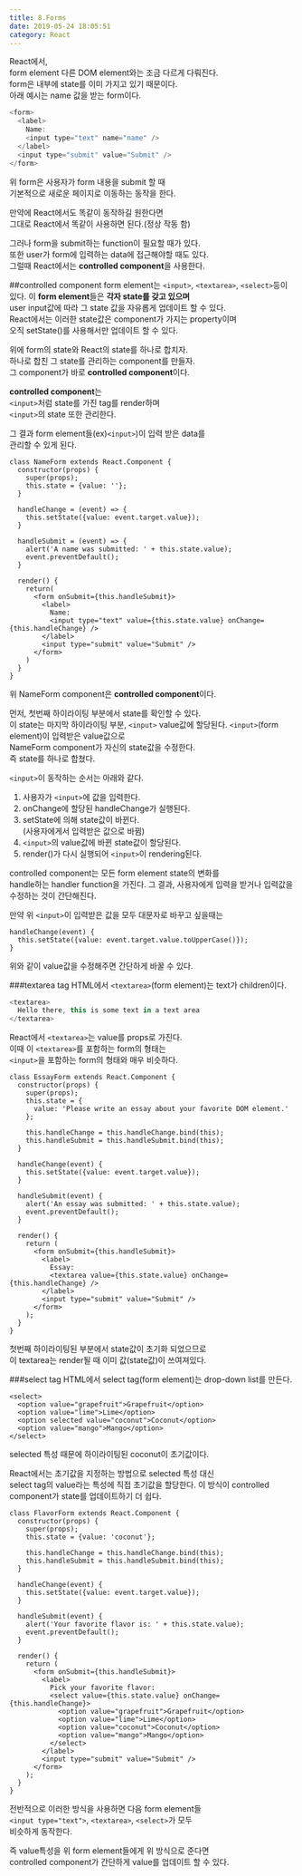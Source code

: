 ```yaml
---
title: 8.Forms
date: 2019-05-24 18:05:51
category: React
---
```

React에서,  
form element 다른 DOM element와는 조금 다르게 다뤄진다.  
form은 내부에 state를 이미 가지고 있기 때문이다.  
아래 예시는 name 값을 받는 form이다.

```js
<form>
  <label>
    Name:
    <input type="text" name="name" />
  </label>
  <input type="submit" value="Submit" />
</form>
```

위 form은 사용자가 form 내용을 submit 할 때  
기본적으로 새로운 페이지로 이동하는 동작을 한다.  
  
만약에 React에서도 똑같이 동작하길 원한다면  
그대로 React에서 똑같이 사용하면 된다.(정상 작동 함)  
  
그러나 form을 submit하는 function이 필요할 때가 있다.  
또한 user가 form에 입력하는 data에 접근해야할 때도 있다.  
그럴때 React에서는 **controlled component**을 사용한다.

##controlled component
form element는 `<input>`, `<textarea>`, `<select>`등이 있다.
이 **form element**들은 **각자 state를 갖고 있으며**  
user input값에 따라 그 state 값을 자유롭게 업데이트 할 수 있다.  
React에서는 이러한 state값은 component가 가지는 property이며  
오직 setState()를 사용해서만 업데이트 할 수 있다.  
  
위에 form의 state와 React의 state를 하나로 합치자.  
하나로 합친 그 state를 관리하는 component를 만들자.  
그 component가 바로 **controlled component**이다.  
  
**controlled component**는  
`<input>`처럼 state를 가진 tag를 render하며  
`<input>`의 state 또한 관리한다.  
  
그 결과 form element들(ex)`<input>`)이 입력 받은 data를  
관리할 수 있게 된다.

```js{4,21}
class NameForm extends React.Component {
  constructor(props) {
    super(props);
    this.state = {value: ''};
  }

  handleChange = (event) => {
    this.setState({value: event.target.value});
  }

  handleSubmit = (event) => {
    alert('A name was submitted: ' + this.state.value);
    event.preventDefault();
  }

  render() {
    return(
      <form onSubmit={this.handleSubmit}>
        <label>
          Name:
          <input type="text" value={this.state.value} onChange={this.handleChange} />
        </label>
        <input type="submit" value="Submit" />
      </form>
    )
  }
}
```

위 NameForm component은 **controlled component**이다.  

먼저, 첫번째 하이라이팅 부분에서 state를 확인할 수 있다.  
이 state는 마지막 하이라이팅 부분, `<input>` value값에 할당된다.
`<input>`(form element)이 입력받은 value값으로  
NameForm component가 자신의 state값을 수정한다.  
즉 state를 하나로 합쳤다.  
  
`<input>`이 동작하는 순서는 아래와 같다.  

1. 사용자가 `<input>`에 값을 입력한다.
2. onChange에 할당된 handleChange가 실행된다.
3. setState에 의해 state값이 바뀐다.  
(사용자에게서 입력받은 값으로 바뀜)
4. `<input>`의 value값에 바뀐 state값이 할당된다.  
5. render()가 다시 실행되어 `<input>`이 rendering된다.

controlled component는 모든 form element state의 변화를  
handle하는 handler function을 가진다.
그 결과, 사용자에게 입력을 받거나 입력값을 수정하는 것이 간단해진다.  
  
만약 위 `<input>`이 입력받은 값을 모두 대문자로 바꾸고 싶을때는

```js{2}
handleChange(event) {
  this.setState({value: event.target.value.toUpperCase()});
}
```

위와 같이 value값을 수정해주면 간단하게 바꿀 수 있다.

###textarea tag
HTML에서 `<textarea>`(form element)는 text가 children이다.  

```js
<textarea>
  Hello there, this is some text in a text area
</textarea>
```

React에서 `<textarea>`는 value를 props로 가진다.  
이때 이 `<textarea>`를 포함하는 form의 형태는  
`<input>`을 포함하는 form의 형태와 매우 비슷하다.  

```js{5,26}
class EssayForm extends React.Component {
  constructor(props) {
    super(props);
    this.state = {
      value: 'Please write an essay about your favorite DOM element.'
    };

    this.handleChange = this.handleChange.bind(this);
    this.handleSubmit = this.handleSubmit.bind(this);
  }

  handleChange(event) {
    this.setState({value: event.target.value});
  }

  handleSubmit(event) {
    alert('An essay was submitted: ' + this.state.value);
    event.preventDefault();
  }

  render() {
    return (
      <form onSubmit={this.handleSubmit}>
        <label>
          Essay:
          <textarea value={this.state.value} onChange={this.handleChange} />
        </label>
        <input type="submit" value="Submit" />
      </form>
    );
  }
}
```

첫번째 하이라이팅된 부분에서 state값이 초기화 되었으므로  
이 textarea는 render될 때 이미 값(state값)이 쓰여져있다.

###select tag
HTML에서 select tag(form element)는 drop-down list를 만든다.  

```js{4}
<select>
  <option value="grapefruit">Grapefruit</option>
  <option value="lime">Lime</option>
  <option selected value="coconut">Coconut</option>
  <option value="mango">Mango</option>
</select>
```

selected 특성 때문에 하이라이팅된 coconut이 초기값이다.  
  
React에서는 초기값을 지정하는 방법으로 selected 특성 대신  
select tag의 value라는 특성에 직접 초기값을 할당한다.
이 방식이 controlled component가 state를 업데이트하기 더 쉽다.

```js{4,10,11,12,24}
class FlavorForm extends React.Component {
  constructor(props) {
    super(props);
    this.state = {value: 'coconut'};

    this.handleChange = this.handleChange.bind(this);
    this.handleSubmit = this.handleSubmit.bind(this);
  }

  handleChange(event) {
    this.setState({value: event.target.value});
  }

  handleSubmit(event) {
    alert('Your favorite flavor is: ' + this.state.value);
    event.preventDefault();
  }

  render() {
    return (
      <form onSubmit={this.handleSubmit}>
        <label>
          Pick your favorite flavor:
          <select value={this.state.value} onChange={this.handleChange}>
            <option value="grapefruit">Grapefruit</option>
            <option value="lime">Lime</option>
            <option value="coconut">Coconut</option>
            <option value="mango">Mango</option>
          </select>
        </label>
        <input type="submit" value="Submit" />
      </form>
    );
  }
}
```

전반적으로 이러한 방식을 사용하면 다음 form element들  
`<input type="text">`, `<textarea>`, `<select>`가 모두  
비슷하게 동작한다.  
  
즉 value특성을 위 form element들에게 위 방식으로 준다면  
controlled component가 간단하게 value를 업데이트 할 수 있다.